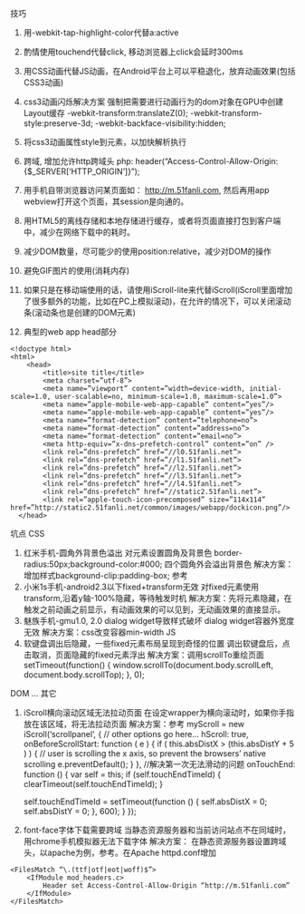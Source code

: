 技巧
  1. 用-webkit-tap-highlight-color代替a:active
  2. 酌情使用touchend代替click, 移动浏览器上click会延时300ms
  3. 用CSS动画代替JS动画，在Android平台上可以平稳退化，放弃动画效果(包括CSS3动画)
  4. css3动画闪烁解决方案 强制把需要进行动画行为的dom对象在GPU中创建Layout缓存
-webkit-transform:translateZ(0);
-webkit-transform-style:preserve-3d;
-webkit-backface-visibility:hidden;

  5. 将css3动画属性style到元素，以加快解析执行
  6. 跨域, 增加允许http跨域头
php: header(“Access-Control-Allow-Origin: {$_SERVER[‘HTTP_ORIGIN’]}”);
  7. 用手机自带浏览器访问某页面如： http://m.51fanli.com, 然后再用app webview打开这个页面，其session是向通的。
  8. 用HTML5的离线存储和本地存储进行缓存，或者将页面直接打包到客户端中，减少在网络下载中的耗时。
  9. 减少DOM数量，尽可能少的使用position:relative，减少对DOM的操作
  10. 避免GIF图片的使用(消耗内存)
  11. 如果只是在移动端使用的话，请使用iScroll-lite来代替iScroll(iScroll里面增加了很多额外的功能，比如在PC上模拟滚动)，在允许的情况下，可以关闭滚动条(滚动条也是创建的DOM元素)
  12. 典型的web app head部分

```
<!doctype html>
<html>
    <head>
        <title>site title</title>
        <meta charset=”utf-8”>
        <meta name=”viewport” content=”width=device-width, initial-scale=1.0, user-scalable=no, minimum-scale=1.0, maximum-scale=1.0”>
        <meta name=”apple-mobile-web-app-capable” content=”yes”/>
        <meta name=”apple-mobile-web-app-capable” content=”yes”/>
        <meta name=”format-detection” content=”telephone=no”>
        <meta name=”format-detection” content=”address=no”>
        <meta name=”format-detection” content=”email=no”>
        <meta http-equiv=”x-dns-prefetch-control” content=”on” />
        <link rel=”dns-prefetch” href=”//l0.51fanli.net”>
        <link rel=”dns-prefetch” href=”//l1.51fanli.net”>
        <link rel=”dns-prefetch” href=”//l2.51fanli.net”>
        <link rel=”dns-prefetch” href=”//l3.51fanli.net”>
        <link rel=”dns-prefetch” href=”//l4.51fanli.net”>
        <link rel=”dns-prefetch” href=”//static2.51fanli.net”>
        <link rel=”apple-touch-icon-precomposed” size=”114x114” href=”http://static2.51fanli.net/common/images/webapp/dockicon.png”/>
  </head>
```
坑点
CSS
  1. 红米手机-圆角外背景色溢出
对元素设置圆角及背景色 border-radius:50px;background-color:#000; 四个圆角外会溢出背景色
解决方案：增加样式background-clip:padding-box;
参考
  2. 小米1s手机-android2.3以下fixed+transform无效
对fixed元素使用transform,沿着y轴-100%隐藏，等待触发时机
解决方案：先将元素隐藏，在触发之前动画之前显示，有动画效果的可以见到，无动画效果的直接显示。
  3. 魅族手机-gmu1.0, 2.0 dialog widget导致样式破坏
dialog widget容器外宽度无效
解决方案：css改变容器min-width
JS
  1. 软键盘调出后隐藏，一些fixed元素布局呈现到奇怪的位置
调出软键盘后，点击取消，页面隐藏的fixed元素浮出
解决方案：调用scrollTo重绘页面
setTimeout(function() {
    window.scrollTo(document.body.scrollLeft, document.body.scrollTop);
}, 0);

DOM
…
其它
  1. iScroll横向滚动区域无法拉动页面
在设定wrapper为横向滚动时，如果你手指放在该区域，将无法拉动页面
解决方案：参考
myScroll = new iScroll(‘scrollpanel’, {
    // other options go here…
    hScroll: true,
    onBeforeScrollStart: function ( e ) {
        if ( this.absDistX > (this.absDistY + 5 ) ) {
        // user is scrolling the x axis, so prevent the browsers’ native scrolling
        e.preventDefault();
        }
    },
    //解决第一次无法滑动的问题
    onTouchEnd: function () {
        var self = this;
        if (self.touchEndTimeId) {
            clearTimeout(self.touchEndTimeId);
        }

        self.touchEndTimeId = setTimeout(function () {
            self.absDistX = 0;
            self.absDistY = 0;
        }, 600);
    }
});
  2. font-face字体下载需要跨域
当静态资源服务器和当前访问站点不在同域时，用chrome手机模拟器无法下载字体
解决方案： 在静态资源服务器设置跨域头，以apache为例，参考。在Apache httpd.conf增加
```
<FilesMatch “\.(ttf|otf|eot|woff)$”>
    <IfModule mod_headers.c>
        Header set Access-Control-Allow-Origin “http://m.51fanli.com”
    </IfModule>
</FilesMatch>
```